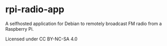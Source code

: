 # rpi-radio-app
A selfhosted application for Debian to remotely broadcast FM radio from a Raspberry Pi.

Licensed under CC BY-NC-SA 4.0
